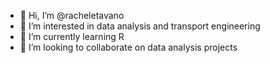 - 👋 Hi, I’m @racheletavano
- 👀 I’m interested in data analysis and transport engineering
- 🌱 I’m currently learning R
- 💞️ I’m looking to collaborate on data analysis projects


<!---
racheletavano/racheletavano is a ✨ special ✨ repository because its `README.md` (this file) appears on your GitHub profile.
You can click the Preview link to take a look at your changes.
--->
